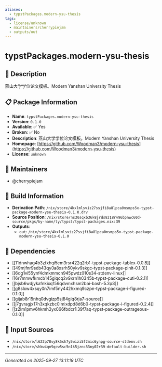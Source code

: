 ```yaml
---
aliases:
  - typstPackages.modern-ysu-thesis
tags:
  - license/unknown
  - maintainers/cherrypiejam
  - outputs/out
---
```


# typstPackages.modern-ysu-thesis

## 📝 Description

燕山大学学位论文模板。Modern Yanshan University Thesis

## 📋 Package Information

- **Name**: `typstPackages.modern-ysu-thesis`
- **Version**: `0.1.0`
- **Available**: ✅ Yes
- **Broken**: ✅ No
- **Description**: 燕山大学学位论文模板。Modern Yanshan University Thesis
- **Homepage**: [https://github.com/Woodman3/modern-ysu-thesis](https://github.com/Woodman3/modern-ysu-thesis)
- **License**: `unknown`
## 👥 Maintainers

- @cherrypiejam


## 🔧 Build Information

- **Derivation Path**: `/nix/store/4kxlmlsviz27ssjfi8a8lpca0nsmps5x-typst-package-modern-ysu-thesis-0.1.0.drv`
- **Source Position**: `/nix/store/ns30sqxb36k8jrds8z18rv96bpnwc60d-source/pkgs/by-name/ty/typst/typst-packages.nix:39`
- **Outputs**:
  - `out`:  `/nix/store/4kxlmlsviz27ssjfi8a8lpca0nsmps5x-typst-package-modern-ysu-thesis-0.1.0`

## 🔗 Dependencies

- [[11dnwhag4b3zfxhqi5cm3rsr422q2rb1-typst-package-tablex-0.0.8]]
- [[49mjfnr9sdb43qy0a8xsrh50ykv9skgc-typst-package-pinit-0.1.3]]
- [[6dg1vi55ynf4dmkmmcn945pwdz010s34-stdenv-linux]]
- [[6r7mmwfkmcb145giqcq2v9xrn1h0345b-typst-package-cuti-0.2.1]]
- [[bjsb6wdjykafnkixq156qdvmxhsm2bai-bash-5.3p3]]
- [[g8slxw4xsqy0n7imf5ny442hxmq9czpn-typst-package-i-figured-0.1.0]]
- [[gijab8r15nhq0dvgizp5sj84glq8rja7-source]]
- [[j7gvragjx17n3xqkzbc0lmixdpd8d6b0-typst-package-i-figured-0.2.4]]
- [[z2lm1pmv6hkmh3yx066fbdcr1i39f7aq-typst-package-outrageous-0.1.0]]

## 📁 Input Sources

- `/nix/store/l622p70vy8k5sh7y5wizi5f2mic6ynpg-source-stdenv.sh`
- `/nix/store/shkw4qm9qcw5sc5n1k5jznc83ny02r39-default-builder.sh`

---
*Generated on 2025-09-27 13:11:19 UTC*
